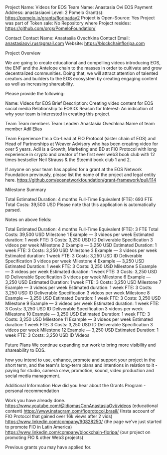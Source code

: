 Project Name: Videos for EOS
Team Name: Anastasia Ovi
EOS Payment Address: anastasiaovi
Level: 2
Pomelo Grant(s): https://pomelo.io/grants/floripaday2
Project is Open-Source: Yes
Project was part of Token sale: No
Repository where Project resides: https://github.com/orgs/PomeloFoundation/

Contact
Contact Name: Anastasiia Ovechkina
Contact Email: anastasiaovi.rus@gmail.com
Website: https://blockchainfloripa.com

Project Overview

We are going to create educational and compelling videos introducing EOS, the ENF and the Antelope chain to the masses in order to cultivate and grow decentralized communities. Doing that, we will attract attention of talented creators and builders to the EOS ecosystem by creating engaging content as well as increasing shareability.

Please provide the following:

Name: Videos for EOS
Brief Description: Creating video content for EOS social media
Relationship to EOSIO: 
Reason for Interest: An indication of why your team is interested in creating this project.

Team
Team members
Team Leader: Anastasiia Ovechkina
Name of team member Adil Elias

Team Experience
I'm a Co-Lead at FIO Protocol (sister chain of EOS) and Head of Partnerships at Weaver Advisory who has been creating video for over 5 years. Adil is a Growth, Marketing and BD at FIO Protocol with long experience in crypto and creator of the first ever web3 book club with 12 times bestseller Neil Strauss & the Steemit book club 1 and 2. 

If anyone on your team has applied for a grant at the EOS Network Foundation previously, please list the name of the project and legal entity here.
https://github.com/eosnetworkfoundation/grant-framework/pull/114

Milestone Summary

Total Estimated Duration: 4 months
Full-Time Equivalent (FTE): 693 FTE
Total Costs: 39,500 USD
Please note that this application is automatically parsed.

Notes on above fields:

Total Estimated Duration: 4 months
Full-Time Equivalent (FTE): 3 FTE
Total Costs: 39,500 USD
Milestone 1 Example — 3 videos per week
Estimated duration: 1 week
FTE: 3
Costs: 3,250 USD
ID	Deliverable	Specification
3 videos per week
Milestone 2 Example — 3,250 USD
Estimated Duration: 1 week
FTE: 3
Costs: 3,250 USD
Milestone 3 Example — 3 videos per week
Estimated duration: 1 week
FTE: 3
Costs: 3,250 USD
ID	Deliverable	Specification
3 videos per week
Milestone 4 Example — 3,250 USD
Estimated Duration: 1 week
FTE: 3
Costs: 3,250 USD
Milestone 5 Example — 3 videos per week
Estimated duration: 1 week
FTE: 3
Costs: 3,250 USD
ID	Deliverable	Specification
3 videos per week
Milestone 6 Example — 3,250 USD
Estimated Duration: 1 week
FTE: 3
Costs: 3,250 USD
Milestone 7 Example — 3 videos per week
Estimated duration: 1 week
FTE: 3
Costs: 3,250 USD
ID	Deliverable	Specification
3 videos per week
Milestone 8 Example — 3,250 USD
Estimated Duration: 1 week
FTE: 3
Costs: 3,250 USD
Milestone 9 Example — 3 videos per week
Estimated duration: 1 week
FTE: 3
Costs: 3,250 USD
ID	Deliverable	Specification
3 videos per week
Milestone 10 Example — 3,250 USD
Estimated Duration: 1 week
FTE: 3
Costs: 3,250 USD
Milestone 11 Example — 3 videos per week
Estimated duration: 1 week
FTE: 3
Costs: 3,250 USD
ID	Deliverable	Specification
3 videos per week
Milestone 12 Example — 3,250 USD
Estimated Duration: 1 week
FTE: 3
Costs: 3,250 USD
ID	Videos

Future Plans
We continue expanding our work to bring more visibility and shareability to EOS. 

how you intend to use, enhance, promote and support your project in the short term, and
the team's long-term plans and intentions in relation to it - paying for studio, camera crew, promotion, sound, video production and social media management.

Additional Information
How did you hear about the Grants Program - personal recommendation

Work you have already done.
https://www.youtube.com/@IdiomasConAnastasiaOvi/videos (educational content)
https://www.instagram.com/fioprotocol.brasil/ (Insta account of FIO Protocol that gained over 16k views after 2 vids)
https://www.linkedin.com/company/90828250/ (the page we've just started to promote FIO in Latin America)
https://www.linkedin.com/company/blockchain-floripa/ (our project on promoting FIO & other Web3 projects)

Previous grants you may have applied for.
